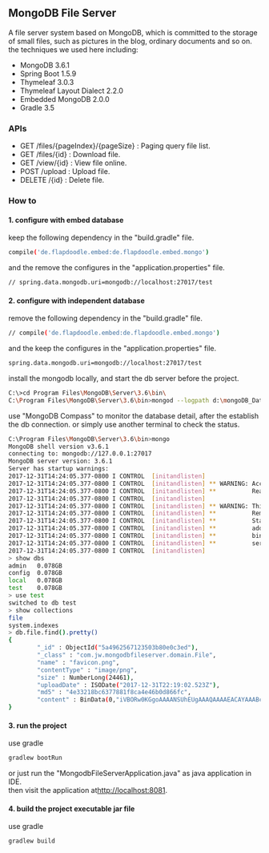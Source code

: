 ## MongoDB File Server
A file server system based on MongoDB, which is committed to the storage of small files, such as pictures in the blog, ordinary documents and so on.
<br />
the techniques we used here including: 
* MongoDB 3.6.1
* Spring Boot 1.5.9
* Thymeleaf 3.0.3
* Thymeleaf Layout Dialect 2.2.0
* Embedded MongoDB 2.0.0
* Gradle 3.5

### APIs
* GET /files/{pageIndex}/{pageSize} : Paging query file list.
* GET /files/{id} : Download file.
* GET /view/{id} : View file online.
* POST /upload : Upload file.
* DELETE /{id} : Delete file.

### How to
#### 1. configure with embed database
keep the following dependency in the "build.gradle" file.
```bash
compile('de.flapdoodle.embed:de.flapdoodle.embed.mongo')
```
and the remove the configures in the "application.properties" file.
```bash
// spring.data.mongodb.uri=mongodb://localhost:27017/test
```
#### 2. configure with independent database
remove the following dependency in the "build.gradle" file.
```bash
// compile('de.flapdoodle.embed:de.flapdoodle.embed.mongo')
```
and the keep the configures in the "application.properties" file.
```bash
spring.data.mongodb.uri=mongodb://localhost:27017/test
```
install the mongodb locally, and start the db server before the project.
```bash
C:\>cd Program Files\MongoDB\Server\3.6\bin\
C:\Program Files\MongoDB\Server\3.6\bin>mongod --logpath d:\mongoDB_Data\log\mongod.log --dbpath d:\mongoDB_Data\db --storageEngine=mmapv1
```
use "MongoDB Compass" to monitor the database detail, after the establish the db connection. or simply use another terminal to check the status.
```bash
C:\Program Files\MongoDB\Server\3.6\bin>mongo
MongoDB shell version v3.6.1
connecting to: mongodb://127.0.0.1:27017
MongoDB server version: 3.6.1
Server has startup warnings:
2017-12-31T14:24:05.377-0800 I CONTROL  [initandlisten]
2017-12-31T14:24:05.377-0800 I CONTROL  [initandlisten] ** WARNING: Access control is not enabled for the database.
2017-12-31T14:24:05.377-0800 I CONTROL  [initandlisten] **          Read and write access to data and configuration is unrestricted.
2017-12-31T14:24:05.377-0800 I CONTROL  [initandlisten]
2017-12-31T14:24:05.377-0800 I CONTROL  [initandlisten] ** WARNING: This server is bound to localhost.
2017-12-31T14:24:05.377-0800 I CONTROL  [initandlisten] **          Remote systems will be unable to connect to this server.
2017-12-31T14:24:05.377-0800 I CONTROL  [initandlisten] **          Start the server with --bind_ip <address> to specify which IP
2017-12-31T14:24:05.377-0800 I CONTROL  [initandlisten] **          addresses it should serve responses from, or with --bind_ip_all to
2017-12-31T14:24:05.377-0800 I CONTROL  [initandlisten] **          bind to all interfaces. If this behavior is desired, start the
2017-12-31T14:24:05.377-0800 I CONTROL  [initandlisten] **          server with --bind_ip 127.0.0.1 to disable this warning.
2017-12-31T14:24:05.377-0800 I CONTROL  [initandlisten]
> show dbs
admin   0.078GB
config  0.078GB
local   0.078GB
test    0.078GB
> use test
switched to db test
> show collections
file
system.indexes
> db.file.find().pretty()
{
        "_id" : ObjectId("5a4962567123503b80e0c3ed"),
        "_class" : "com.jw.mongodbfileserver.domain.File",
        "name" : "favicon.png",
        "contentType" : "image/png",
        "size" : NumberLong(24461),
        "uploadDate" : ISODate("2017-12-31T22:19:02.523Z"),
        "md5" : "4e33218bc6377881f8ca4e46b0d866fc",
        "content" : BinData(0,"iVBORw0KGgoAAAANSUhEUgAAAQAAAAEACAYAAABccqhmAAAACXBIWXMAAAsTAAALEwEAmpw...YII=")
}
```
#### 3. run the project 
use gradle
```bash
gradlew bootRun
```
or just run the "MongodbFileServerApplication.java" as java application in IDE. <br />
then visit the application at[http://localhost:8081](http://localhost:8081).

 #### 4. build the project executable jar file
 use gradle
 ```bash
 gradlew build
 ```
